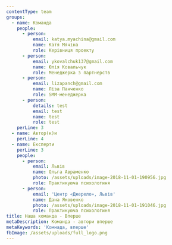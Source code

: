 ```yaml
---
contentType: team
groups:
  - name: Команда
    people:
      - person:
          email: katya.myachina@gmail.com
          name: Катя Мячіна
          role: Керівниця проекту
      - person:
          email: ykovalchuk137@gmail.com
          name: Юлія Ковальчук
          role: Менеджерка з партнерств
      - person:
          email: lizapanch@gmail.com
          name: Ліза Панченко
          role: SMM-менеджерка
      - person:
          details: test
          email: test
          name: test
          role: test
    perLine: 3
  - name: Автор(к)и
    perLine: 4
  - name: Експерти
    perLine: 3
    people:
      - person:
          email: Львів
          name: Ольга Авраменко
          photo: /assets/uploads/image-2018-11-01-190956.jpg
          role: Практикуюча психологиня
      - person:
          email: 'Центр «Джерело», Львів'
          name: Дана Яковенко
          photo: /assets/uploads/image-2018-11-01-191046.jpg
          role: Практикуюча психологиня
title: Наша команда - Вперше
metaDescription: Команда - автори вперше
metaKeywords: 'Комнада, вперше'
fbImage: /assets/uploads/full_logo.png
---
```


